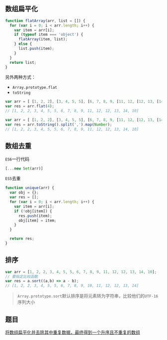## 数组扁平化
```js
function flatArray(arr, list = []) {
  for (var i = 0; i < arr.length; i++) {
    var item = arr[i];
    if (typeof item === 'object') {
      flatArray(item, list);
    } else {
      list.push(item);
    }  
  }
  return list;
}
```
另外两种方式：
* `Array.prototype.flat`
* `toString`
```js
var arr = [ [1, 2, 2], [3, 4, 5, 5], [6, 7, 8, 9, [11, 12, [12, 13, [14] ] ] ], 10];
var res = arr.flat(4);
// [1, 2, 2, 3, 4, 5, 5, 6, 7, 8, 9, 11, 12, 12, 13, 14, 10]
```
```js
var arr = [ [1, 2, 2], [3, 4, 5, 5], [6, 7, 8, 9, [11, 12, [12, 13, [14] ] ] ], 10];
var res = arr.toString().split(',').map(Number);
// [1, 2, 2, 3, 4, 5, 5, 6, 7, 8, 9, 11, 12, 12, 13, 14, 10]
```


## 数组去重
`ES6`一行代码
```js
[...new Set(arr)]
```

`ES5`去重
```js
function unique(arr) {
  var obj = {};
  var res = [];
  for (var i = 0; i < arr.length; i++) {
    var item = arr[i];
    if (!obj[item]) {
      res.push(item);
      obj[item] = item;
    }
  }

  return res;
}
```

## 排序
```js
var arr = [1, 2, 2, 3, 4, 5, 5, 6, 7, 8, 9, 11, 12, 12, 13, 14, 10];
// 要指定比较函数
var res = a.sort((a,b) => a - b);
// [1, 2, 2, 3, 4, 5, 5, 6, 7, 8, 9, 10, 11, 12, 12, 13, 14]
```
> `Array.prototype.sort`默认排序是将元素转为字符串，比较他们的`UTF-16`序列大小

## 题目
[将数组扁平化并去除其中重复数据，最终得到一个升序且不重复的数组 ](https://github.com/Advanced-Frontend/Daily-Interview-Question/issues/8)

